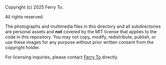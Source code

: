 Copyright (c) 2025 Ferry To.

All rights reserved.

The photographs and multimedia files in this directory and all subdirectories are personal assets and **not** covered by the MIT license that applies to the code in this repository. You may not copy, modify, redistribute, publish, or use these images for any purpose without prior written consent from the copyright holder.

For licensing inquiries, please contact [Ferry To](mailto:ferrywlto@gmail.com) directly.
